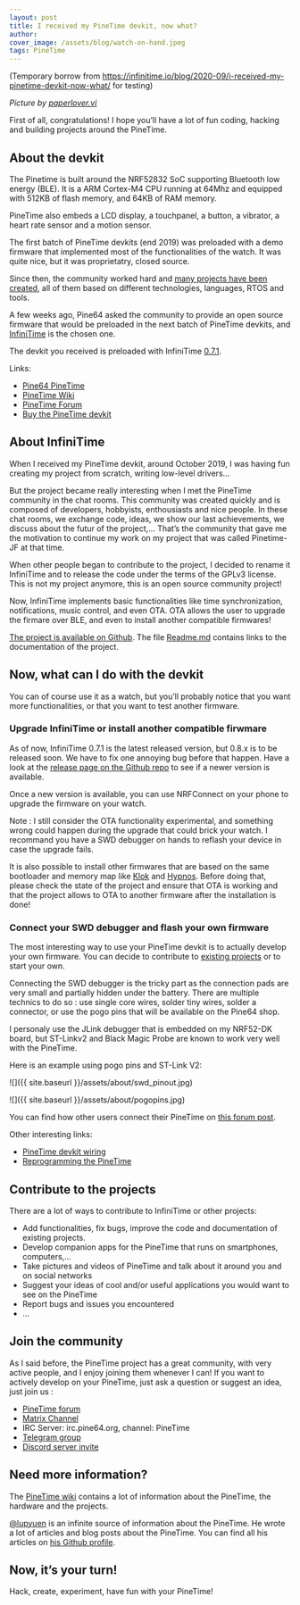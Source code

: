 ```yaml
---
layout: post
title: I received my PineTime devkit, now what?
author:
cover_image: /assets/blog/watch-on-hand.jpeg
tags: PineTime
---
```


(Temporary borrow from https://infinitime.io/blog/2020-09/i-received-my-pinetime-devkit-now-what/ for testing)

_Picture by [paperlover.vi](https://www.instagram.com/paperlover.vi/)_

First of all, congratulations! I hope you’ll have a lot of fun coding, hacking and building projects around the PineTime.

## About the devkit

The Pinetime is built around the NRF52832 SoC supporting Bluetooth low energy (BLE). It is a ARM Cortex-M4 CPU running at 64Mhz and equipped with 512KB of flash memory, and 64KB of RAM memory.

PineTime also embeds a LCD display, a touchpanel, a button, a vibrator, a heart rate sensor and a motion sensor.

The first batch of PineTime devkits (end 2019) was preloaded with a demo firmware that implemented most of the functionalities of the watch. It was quite nice, but it was proprietatry, closed source.

Since then, the community worked hard and [many projects have been created](https://wiki.pine64.org/index.php?title=PineTime#Development_efforts), all of them based on different technologies, languages, RTOS and tools.

A few weeks ago, Pine64 asked the community to provide an open source firmware that would be preloaded in the next batch of PineTime devkits, and [InfiniTime](https://github.com/JF002/Pinetime) is the chosen one.

The devkit you received is preloaded with InfiniTime [0.7.1](https://github.com/JF002/Pinetime/releases/tag/0.7.1).

Links:
- [Pine64 PineTime](https://www.pine64.org/pinetime/)
- [PineTime Wiki](https://wiki.pine64.org/index.php?title=PineTime)
- [PineTime Forum](https://forum.pine64.org/)
- [Buy the PineTime devkit](https://store.pine64.org/?product=pinetime-dev-kit)

## About InfiniTime

When I received my PineTime devkit, around October 2019, I was having fun creating my project from scratch, writing low-level drivers…

But the project became really interesting when I met the PineTime community in the chat rooms. This community was created quickly and is composed of developers, hobbyists, enthousiasts and nice people. In these chat rooms, we exchange code, ideas, we show our last achievements, we discuss about the futur of the project,… That’s the community that gave me the motivation to continue my work on my project that was called Pinetime-JF at that time.

When other people began to contribute to the project, I decided to rename it InfiniTime and to release the code under the terms of the GPLv3 license. This is not my project anymore, this is an open source community project!

Now, InfiniTime implements basic functionalities like time synchronization, notifications, music control, and even OTA. OTA allows the user to upgrade the firmare over BLE, and even to install another compatible firmwares!

[The project is available on Github](https://github.com/JF002/Pinetime). The file [Readme.md](https://github.com/JF002/Pinetime/blob/develop/README.md) contains links to the documentation of the project.

## Now, what can I do with the devkit

You can of course use it as a watch, but you’ll probably notice that you want more functionalities, or that you want to test another firmware.

### Upgrade InfiniTime or install another compatible firwmare

As of now, InfiniTime 0.7.1 is the latest released version, but 0.8.x is to be released soon. We have to fix one annoying bug before that happen. Have a look at the [release page on the Github repo](https://github.com/JF002/Pinetime/releases) to see if a newer version is available.

Once a new version is available, you can use NRFConnect on your phone to upgrade the firmware on your watch.

Note : I still consider the OTA functionality experimental, and something wrong could happen during the upgrade that could brick your watch. I recommand you have a SWD debugger on hands to reflash your device in case the upgrade fails.

It is also possible to install other firmwares that are based on the same bootloader and memory map like [Klok](https://gitlab.com/caspermeijn/klok) and [Hypnos](https://github.com/endian-albin/pinetime-hypnos). Before doing that, please check the state of the project and ensure that OTA is working and that the project allows to OTA to another firmware after the installation is done!

### Connect your SWD debugger and flash your own firmware

The most interesting way to use your PineTime devkit is to actually develop your own firmware. You can decide to contribute to [existing projects](https://wiki.pine64.org/index.php?title=PineTime#Development_efforts) or to start your own.

Connecting the SWD debugger is the tricky part as the connection pads are very small and partially hidden under the battery. There are multiple technics to do so : use single core wires, solder tiny wires, solder a connector, or use the pogo pins that will be available on the Pine64 shop.

I personaly use the JLink debugger that is embedded on my NRF52-DK board, but ST-Linkv2 and Black Magic Probe are known to work very well with the PineTime.

Here is an example using pogo pins and ST-Link V2:

![]({{ site.baseurl }}/assets/about/swd_pinout.jpg)

![]({{ site.baseurl }}/assets/about/pogopins.jpg)

You can find how other users connect their PineTime on [this forum post](http://forum.pine64.org/showthread.php?tid=8129).

Other interesting links:
- [PineTime devkit wiring](https://wiki.pine64.org/index.php?title=PineTime_devkit_wiring)
- [Reprogramming the PineTime](https://wiki.pine64.org/index.php?title=Reprogramming_the_PineTime)

## Contribute to the projects

There are a lot of ways to contribute to InfiniTime or other projects:

- Add functionalities, fix bugs, improve the code and documentation of existing projects.
- Develop companion apps for the PineTime that runs on smartphones, computers,…
- Take pictures and videos of PineTime and talk about it around you and on social networks
- Suggest your ideas of cool and/or useful applications you would want to see on the PineTime
- Report bugs and issues you encountered
- …

## Join the community

As I said before, the PineTime project has a great community, with very active people, and I enjoy joining them whenever I can! If you want to actively develop on your PineTime, just ask a question or suggest an idea, just join us :
- [PineTime forum](https://forum.pine64.org/forumdisplay.php?fid=134)
- [Matrix Channel](https://app.element.io/#/room/#pinetime:matrix.org)
- IRC Server: irc.pine64.org, channel: PineTime
- [Telegram group](https://t.me/pinetime)
- [Discord server invite](https://discordapp.com/invite/DgB7kzr0)

## Need more information?

The [PineTime wiki](https://wiki.pine64.org/index.php?title=PineTime) contains a lot of information about the PineTime, the hardware and the projects.

[@lupyuen](https://lupyuen.github.io/) is an infinite source of information about the PineTime. He wrote a lot of articles and blog posts about the PineTime. You can find all his articles on [his Github profile](https://lupyuen.github.io/).

## Now, it’s your turn!

Hack, create, experiment, have fun with your PineTime!
